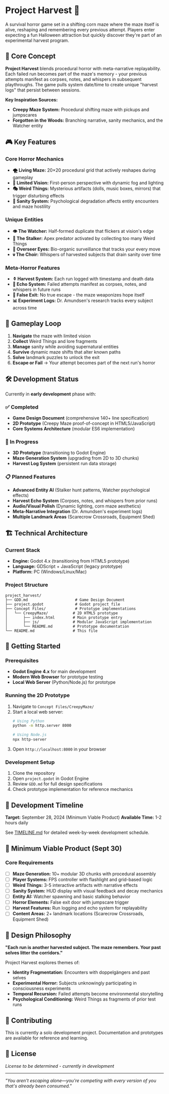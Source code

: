 # Project Harvest 🌽

A survival horror game set in a shifting corn maze where the maze itself is alive, reshaping and remembering every previous attempt. Players enter expecting a fun Halloween attraction but quickly discover they're part of an experimental harvest program.

## 🎯 Core Concept

**Project Harvest** blends procedural horror with meta-narrative replayability. Each failed run becomes part of the maze's memory - your previous attempts manifest as corpses, notes, and whispers in subsequent playthroughs. The game pulls system date/time to create unique "harvest logs" that persist between sessions.

**Key Inspiration Sources:**
- **Creepy Maze System:** Procedural shifting maze with pickups and jumpscares
- **Forgotten in the Woods:** Branching narrative, sanity mechanics, and the Watcher entity

## 🎮 Key Features

### Core Horror Mechanics
- **🌪️ Living Maze:** 20×20 procedural grid that actively reshapes during gameplay
- **🔦 Limited Vision:** First-person perspective with dynamic fog and lighting
- **🎭 Weird Things:** Mysterious artifacts (dolls, music boxes, mirrors) that trigger disturbing effects
- **🧠 Sanity System:** Psychological degradation affects entity encounters and maze hostility

### Unique Entities  
- **👁️ The Watcher:** Half-formed duplicate that flickers at vision's edge
- **🌾 The Stalker:** Apex predator activated by collecting too many Weird Things
- **🤖 Overseer Eyes:** Bio-organic surveillance that tracks your every move
- **💀 The Choir:** Whispers of harvested subjects that drain sanity over time

### Meta-Horror Features
- **⚱️ Harvest System:** Each run logged with timestamp and death data
- **🔄 Echo System:** Failed attempts manifest as corpses, notes, and whispers in future runs  
- **🚪 False Exit:** No true escape - the maze weaponizes hope itself
- **📊 Experiment Logs:** Dr. Amundsen's research tracks every subject across time

## 🎲 Gameplay Loop

1. **Navigate** the maze with limited vision
2. **Collect** Weird Things and lore fragments  
3. **Manage** sanity while avoiding supernatural entities
4. **Survive** dynamic maze shifts that alter known paths
5. **Solve** landmark puzzles to unlock the exit
6. **Escape or Fail** → Your attempt becomes part of the next run's horror

## 🛠️ Development Status

Currently in **early development** phase with:

### ✅ Completed
- **Game Design Document** (comprehensive 140+ line specification)
- **2D Prototype** (Creepy Maze proof-of-concept in HTML5/JavaScript)
- **Core Systems Architecture** (modular ES6 implementation)

### 🔄 In Progress
- **3D Prototype** (transitioning to Godot Engine)
- **Maze Generation System** (upgrading from 2D to 3D chunks)
- **Harvest Log System** (persistent run data storage)

### 📋 Planned Features
- **Advanced Entity AI** (Stalker hunt patterns, Watcher psychological effects)
- **Harvest Echo System** (Corpses, notes, and whispers from prior runs)
- **Audio/Visual Polish** (Dynamic lighting, corn maze aesthetics)
- **Meta-Narrative Integration** (Dr. Amundsen's experiment logs)
- **Multiple Landmark Areas** (Scarecrow Crossroads, Equipment Shed)

## 🏗️ Technical Architecture

### Current Stack
- **Engine:** Godot 4.x (transitioning from HTML5 prototype)
- **Language:** GDScript + JavaScript (legacy prototype)
- **Platform:** PC (Windows/Linux/Mac)

### Project Structure
```
project_harvest/
├── GDD.md                     # Game Design Document
├── project.godot              # Godot project file
├── Concept Files/             # Prototype implementations
│   └── CreepyMaze/           # 2D HTML5 prototype
│       ├── index.html        # Main prototype entry
│       ├── js/               # Modular JavaScript implementation
│       └── README.md         # Prototype documentation
└── README.md                 # This file
```

## 🚀 Getting Started

### Prerequisites
- **Godot Engine 4.x** for main development
- **Modern Web Browser** for prototype testing
- **Local Web Server** (Python/Node.js) for prototype

### Running the 2D Prototype
1. Navigate to `Concept Files/CreepyMaze/`
2. Start a local web server:
   ```bash
   # Using Python
   python -m http.server 8000
   
   # Using Node.js
   npx http-server
   ```
3. Open `http://localhost:8000` in your browser

### Development Setup
1. Clone the repository
2. Open `project.godot` in Godot Engine
3. Review `GDD.md` for full design specifications
4. Check prototype implementation for reference mechanics

## 📅 Development Timeline

**Target:** September 28, 2024 (Minimum Viable Product)
**Available Time:** 1-2 hours daily

See [TIMELINE.md](TIMELINE.md) for detailed week-by-week development schedule.

## 🎯 Minimum Viable Product (Sept 30)

### Core Requirements
- [ ] **Maze Generation:** 10+ modular 3D chunks with procedural assembly
- [ ] **Player Systems:** FPS controller with flashlight and grid-based logic  
- [ ] **Weird Things:** 3-5 interactive artifacts with narrative effects
- [ ] **Sanity System:** HUD display with visual feedback and decay mechanics
- [ ] **Entity AI:** Watcher spawning and basic stalking behavior
- [ ] **Horror Elements:** False exit door with jumpscare trigger
- [ ] **Harvest Features:** Run logging and echo system for replayability
- [ ] **Content Areas:** 2+ landmark locations (Scarecrow Crossroads, Equipment Shed)

## 🧪 Design Philosophy

**"Each run is another harvested subject. The maze remembers. Your past selves litter the corridors."**

Project Harvest explores themes of:
- **Identity Fragmentation:** Encounters with doppelgängers and past selves
- **Experimental Horror:** Subjects unknowingly participating in consciousness experiments  
- **Temporal Recursion:** Failed attempts become environmental storytelling
- **Psychological Conditioning:** Weird Things as fragments of prior test runs

## 🤝 Contributing

This is currently a solo development project. Documentation and prototypes are available for reference and learning.

## 📄 License

*License to be determined - currently in development*

---

*"You aren't escaping alone—you're competing with every version of you that's already been consumed."*

